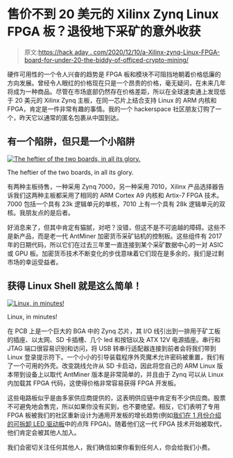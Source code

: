 # 售价不到 20 美元的 Xilinx Zynq Linux FPGA 板？退役地下采矿的意外收获

> 原文:[https://hack aday . com/2020/12/10/a-Xilinx-zynq-Linux-FPGA-board-for-under-20-the-biddy-of-officed-crypto-mining/](https://hackaday.com/2020/12/10/a-xilinx-zynq-linux-fpga-board-for-under-20-the-windfall-of-decommissioned-crypto-mining/)

硬件可用性的一个令人兴奋的趋势是 FPGA 板和模块不可阻挡地朝着价格低廉的方向发展。曾经令人眼红的价格现在只是一个昂贵的价格，毫无疑问，在未来几年将成为一种商品。尽管在市场底部仍然存在价格差距，所以在全球速卖通上发现低于 20 美元的 Xilinx Zynq 主板，在同一芯片上结合支持 Linux 的 ARM 内核和 FPGA，肯定是一件非常有趣的事情。我的一个 hackerspace 社区朋友订购了一个，昨天它以通常的匿名包裹从中国到达。

## 有一个陷阱，但只是一个小陷阱

[![The heftier of the two boards, in all its glory.](../Images/f2be100a728b06a6bf8276272d580228.png)](https://hackaday.com/wp-content/uploads/2020/11/antminer-fpga-board-full.jpg)

The heftier of the two boards, in all its glory.

有两种主板待售，一种采用 Zynq 7000，另一种采用 7010，Xilinx 产品选择器告诉我们这两种主板都采用了相同的 ARM Cortex A9 内核和 Artix-7 FPGA 技术。7000 包括一个具有 23k 逻辑单元的单核，7010 上有一个具有 28k 逻辑单元的双核。我朋友点的是后者。

好消息来了，但其中肯定有猫腻，对吧？没错，但这不是不可逾越的障碍。这些不是新产品，而是老一代 AntMiner 加密货币采矿钻机的控制板。这些组件有 2017 年的日期代码，所以它们在过去三年里一直连接到某个采矿数据中心的一对 ASIC 或 GPU 板。加密货币技术不断变化的步伐意味着它们现在是多余的，我们是过剩市场的幸运受益者。

## 获得 Linux Shell 就是这么简单！

[![Linux, in minutes!](../Images/3613fe066bfec9fbbb1703d3e126e5e7.png)](https://hackaday.com/wp-content/uploads/2020/11/antminer-fpga-board-linuxl.jpg)

Linux, in minutes!

在 PCB 上是一个巨大的 BGA 中的 Zynq 芯片，其 I/O 线引出到一排用于矿工板的插座、以太网、SD 卡插槽、几个 led 和按钮以及 ATX 12V 电源插座。串行和 JTAG 端口很容易识别和访问，将 USB 转串行适配器连接到前者会将我们带到 Linux 登录提示符下。一个小小的引导装载程序外壳魔术允许密码被重置，我们有了一个可用的外壳。改变跳线允许从 SD 卡启动，因此将您自己的 ARM Linux 版本带到设备上以取代 AntMiner 版本是非常简单的，并且由于 Zynq 可以从 Linux 内加载其 FPGA 代码，这使得价格非常容易获得 FPGA 开发板。

这些电路板似乎是由多家供应商提供的，这表明供应链中肯定有不少供应商。股票不可避免地会售完，所以如果你没有买到，也不要绝望。相反，它们表明了专用 FPGA 板被我们的社区重新设计为通用开发板的增长趋势(例如[我们在 1 月份介绍的可拆卸 LED 驱动板](https://hackaday.com/2020/01/24/new-part-day-led-driver-is-fpga-dev-board-in-disguise/)中的点阵 FPGA)。随着他们这一代 FPGA 技术开始被取代，他们肯定会被其他人加入。

我们会密切关注任何其他人，我们确信如果你看到任何人，你会给我们小费。